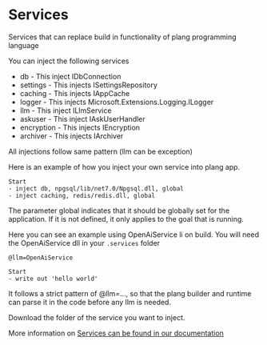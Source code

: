 # Services
Services that can replace build in functionality of plang programming language

You can inject the following services
- db - This inject IDbConnection
- settings - This injects ISettingsRepository
- caching - This injects IAppCache
- logger - This injects Microsoft.Extensions.Logging.ILogger
- llm - This inject ILlmService
- askuser - This inject IAskUserHandler
- encryption - This injects IEncryption
- archiver - This injects IArchiver

All injections follow same pattern (llm can be exception)

Here is an example of how you inject your own service into plang app.

```plang
Start
- inject db, npgsql/lib/net7.0/Npgsql.dll, global
- inject caching, redis/redis.dll, global
```
The parameter global indicates that it should be globally set for the application. If it is not defined, it only applies to the goal that is running.

Here you can see an example using OpenAiService li on build. You will need the OpenAiService dll in your `.services` folder

```plang
@llm=OpenAiService

Start
- write out 'hello world'
```
It follows a strict pattern of @llm=..., so that the plang builder and runtime can parse it in the code before any llm is needed.

Download the folder of the service you want to inject.

More information on [Services can be found in our documentation](https://github.com/PLangHQ/plang/blob/main/Documentation/Services.md)

